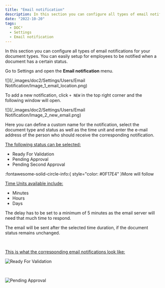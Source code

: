 ```yaml
---
title: "Email notification"
description: In this section you can configure all types of email notifications for your document types. You can easily setup for employees to be notified when a document has a certain status
date: "2022-10-20"
tags:
  - DOC²
  - Settings
  - Email notification
---
```


In this section you can configure all types of email notifications for your document types. You can easily setup for employees to be notified when a document has a certain status.

Go to Settings and open the **Email notification** menu.

![](/_images/doc2/Settings/Users/Email Notification/Image_1_email_location.png)

To add a new notification, click `+ NEW` in the top right corner and the following window will open.

![](/_images/doc2/Settings/Users/Email Notification/Image_2_new_email.png)

Here you can define a custom name for the notification, select the document type and status as well as the time unit and enter the e-mail address of the person who should receive the corresponding notification.

<ins>The following status can be selected:</ins> 

* Ready For Validation
* Pending Approval
* Pending Second Approval

:fontawesome-solid-circle-info:{ style="color: #0F17E4" }More will follow

<ins>Time Units available include:</ins>

- Minutes
- Hours
- Days

The delay has to be set to a minimum of 5 minutes as the email server will need that much time to respond.

The email will be sent after the selected time duration, if the document status remains unchanged.

&nbsp;

<ins>This is what the corresponding email notifications look like:</ins>

![Ready For Validation](/_images/doc2/DOC2_email_readyforvalidation.png)

&nbsp;

![Pending Approval](/_images/doc2/DOC2_email_forapproval.png)